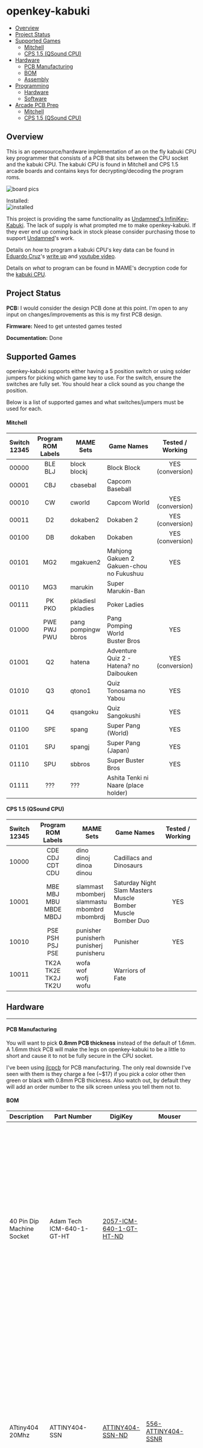 # openkey-kabuki
* [Overview](#overview)
* [Project Status](#project-status)
* [Supported Games](#supported-games)
  * [Mitchell](#mitchell)
  * [CPS 1.5 (QSound CPU)](#cps-15-qsound-cpu)
* [Hardware](#hardware)
  * [PCB Manufacturing](#pcb-manufacturing)
  * [BOM](#bom)
  * [Assembly](#assembly)
* [Programming](#programming)
  * [Hardware](#hardware-1)
  * [Software](#software)
* [Arcade PCB Prep](#arcade-pcb-prep)
  * [Mitchell](#mitchell-1)
  * [CPS 1.5 (QSound CPU)](#cps-15-qsound-cpu-1)

## Overview
This is an opensource/hardware implementation of an on the fly kabuki CPU key programmer that consists of a PCB that sits between the CPU socket and the kabuki CPU.  The kabuki CPU is found in Mitchell and CPS 1.5 arcade boards and contains keys for decrypting/decoding the program roms.

![board pics](images/board.jpg)

Installed:<br>
![installed](images/installed.jpg)

This project is providing the same functionality as [Undamned's InfiniKey-Kabuki](https://www.arcade-projects.com/threads/infinikey-kabuki.8338/).  The lack of supply is what prompted me to make openkey-kabuki.  If they ever end up coming back in stock please consider purchasing those to support [Undamned](https://www.arcade-projects.com/forums/temple-of-the-undamned.77/)'s work.

Details on *how* to program a kabuki CPU's key data can be found in [Eduardo Cruz](http://arcadehacker.blogspot.com/)'s [write up](http://arcadehacker.blogspot.com/2014/11/capcom-kabuki-cpu-intro.html) and [youtube video](https://www.youtube.com/watch?v=9t-9hQEOjLI).

Details on *what* to program can be found in MAME's decryption code for the [kabuki CPU](https://github.com/mamedev/mame/blob/master/src/mame/capcom/kabuki.cpp#L73).

## Project Status
**PCB:** I would consider the design PCB done at this point.  I'm open to any input on changes/improvements as this is my first PCB design.

**Firmware:** Need to get untested games tested

**Documentation:** Done


## Supported Games
openkey-kabuki supports either having a 5 position switch or using solder jumpers for picking which game key to use.  For the switch, ensure the switches are fully set.  You should hear a click sound as you change the position.

Below is a list of supported games and what switches/jumpers must be used for each.

#### Mitchell
| Switch<br>12345 | Program ROM Labels | MAME Sets | Game Names | Tested / Working |
|-----------------|:------------------:|-----------|--------------|:-----------------:|
| 00000 | BLE<br>BLJ | block<br>blockj | Block Block | YES (conversion)|
| 00001 | CBJ | cbasebal | Capcom Baseball | |
| 00010 | CW | cworld | Capcom World | YES (conversion) |
| 00011 | D2 | dokaben2 | Dokaben 2 | YES (conversion) |
| 00100 | DB | dokaben | Dokaben | YES (conversion) |
| 00101 | MG2 | mgakuen2 | Mahjong Gakuen 2 Gakuen-chou no Fukushuu | YES |
| 00110 | MG3 | marukin | Super Marukin-Ban | |
| 00111 | PK<br>PKO | pkladiesl<br>pkladies | Poker Ladies | |
| 01000 | PWE<br>PWJ<br>PWU | pang<br>pompingw<br>bbros | Pang<br>Pomping World<br>Buster Bros | YES |
| 01001 | Q2 | hatena | Adventure Quiz 2 - Hatena? no Daibouken | YES (conversion) |
| 01010 | Q3 | qtono1 | Quiz Tonosama no Yabou | YES |
| 01011 | Q4 | qsangoku | Quiz Sangokushi | YES |
| 01100 | SPE | spang | Super Pang (World) | YES |
| 01101 | SPJ | spangj | Super Pang (Japan) | YES |
| 01110 | SPU | sbbros | Super Buster Bros | YES |
| 01111 | ??? | ??? | Ashita Tenki ni Naare  (place holder) | |

#### CPS 1.5 (QSound CPU)
| Switch<br>12345 | Program ROM Labels | MAME Sets | Game Names | Tested / Working |
|-----------------|:------------------:|-----------|--------------|:-----------------:|
| 10000 | CDE<br>CDJ<br>CDT<br>CDU | dino<br>dinoj<br>dinoa<br>dinou | Cadillacs and Dinosaurs | |
| 10001 | MBE<br>MBJ<br>MBU<br>MBDE<br>MBDJ | slammast<br>mbomberj<br>slammastu<br>mbombrd<br>mbombrdj | Saturday Night Slam Masters<br>Muscle Bomber<br>Muscle Bomber Duo | YES |
| 10010 | PSE<br>PSH<br>PSJ<br>PSE | punisher<br>punisherh<br>punisherj<br>punisheru | Punisher | YES |
| 10011 | TK2A<br>TK2E<br>TK2J<br>TK2U | wofa<br>wof<br>wofj<br>wofu | Warriors of Fate | |

## Hardware
---
#### PCB Manufacturing
You will want to pick **0.8mm PCB thickness** instead of the default of 1.6mm.  A 1.6mm thick PCB will make the legs on openkey-kabuki to be a little to short and cause it to not be fully secure in the CPU socket.

I've been using [jlcpcb](https://jlcpcb.com/) for PCB manufacturing.  The only real downside I've seen with them is they charge a fee (~$17) if you pick a color other then green or black with 0.8mm PCB thickness.  Also watch out, by default they will add an order number to the silk screen unless you tell them not to.

#### BOM
| Description | Part Number | DigiKey | Mouser | Notes |
|-------------|-------------|---------|--------|-------|
| 40 Pin Dip Machine Socket | Adam Tech ICM-640-1-GT-HT | [2057-ICM-640-1-GT-HT-ND](https://www.digikey.com/en/products/detail/adam-tech/ICM-640-1-GT-HT/9832971) | | The specific part number isn't required, but it must be a machined 40 pin dip socket with the cross members in the same locations as seen in the picture at the top of this page. This [part](https://www.aliexpress.us/item/2251832711755702.html) from Aliexpress worked for me as well. |
| ATtiny404 20Mhz | ATTINY404-SSN | [ATTINY404-SSN-ND](https://www.digikey.com/en/products/detail/microchip-technology/ATTINY404-SSN/9947546) | [556-ATTINY404-SSNR](https://www.mouser.com/ProductDetail/Microchip-Technology-Atmel/ATTINY404-SSNR?qs=F5EMLAvA7IAEqD7Aw0z%252B9Q%3D%3D) | Other ATtiny tinyAVR 0/1/2-series models should be viable as well.  The code compiles to just over 1K in size, so any that have 2k or more of flash should work.  Just note I have only tested with 404s |
| 100nf / 0.1uf SMD Ceramic Capacitor 0805 Size | | | | |
| 5 Position Slide Switch | Würth Elektronik 416131160805 | [732-3855-2-ND](https://www.digikey.com/en/products/detail/w%C3%BCrth-elektronik/416131160805/3174531) | [710-416131160805](https://www.mouser.com/ProductDetail/Wurth-Elektronik/416131160805?qs=2kOmHSv6VfT1rqUsojuQog%3D%3D) | **Optional** not needed if using the solder jumpers to pick the game.  This part more then doubles the BOM cost. |

**NOTE**: Additional components maybe needed if you need to revert any previously made desuicide modifications to the arcade PCB.  Check the Arcade PCB Prep section at the bottom for details.

#### Assembly
The first thing you should do is a test fit of the socket into the openkey-kabuki PCB.  I came across a couple PCBs in a batch that didn't fit and wasn't until after I had soldered the SMD components that I found this out.

As you can see in the first socket in the picture below the pins start out wide then go skinny.  Normally the wide part is used to keep the socket up off a board, however the openkey-kabuki PCB has extra wide through holes to allow it to sit flush with the plastic part of the socket.  Doing this allows the pins from the socket to be long enough to fit properly into the CPU socket of the arcade board.

![socket soldering1](images/socket_soldering1.jpg)

You should solder the SMD components first.  Take special care to void getting any solder into any of the socket through holes.

  * If you install the dip switch block I would advise testing it
  * If you are using the solder jumpers instead, these can be done now or after everything is fully assembled.

When soldering the socket its best to not use a ton of solder.  The below picture is a board where the socket hasn't been soldered in yet.

![socket soldering2](images/socket_soldering2.jpg)

Note the small gap between the through holes and socket pins.  Solder will naturally want to wick up into that gap.  I generally just use enough solder so that the gap around the socket pin becomes filled.

Once you have completed soldering the socket you should check the skinny part of the pins to verify there aren't any solder blobs on them.  These could cause damage to the CPU socket.

## Programming
#### Hardware
Programming is done with a UPDI programmer.  I've been using this one:

[Serial UPDI Programmer for ATmega 0-Series, or ATtiny 0-Series or 1-Series, or AVR DA or AVR DB](https://www.amazon.com/dp/B09X64YRLD?psc=1&ref=ppx_yo2ov_dt_b_product_details)

Note: This programmer (and likely others) has a switch for 3.3V and 5V.  Set it to 5V.

The openkey-kabuki programming port is setup so you can wedge the pins from the above programmer directly into them to programming.

![programming adapter](images/programming_adapter.jpg)

Of course be sure you properly orient the board so the labeled pin/holes match up.  vcc to vcc, gnd to gnd, and updi to updi.

#### Software
For software I've been using the [Arduino IDE](https://www.arduino.cc/en/software/OldSoftwareReleases) with [megaTinyCore](https://github.com/SpenceKonde/megaTinyCore), which adds support for tinyAVR 0/1/2-Series MCUs.

**NOTE**: The makers of megaTinyCore currently recommend using Arduino IDE version 1.8.13 for best compatibility.  2.0 definitely does not work!

To install the megaTinyCore you, should just need to add http://drazzy.com/package_drazzy.com_index.json to "Additional Boards Manager URLs" in the settings for the Arduino IDE.

From there you need to configure the board/programming settings.  I've been using these:

![arduino ide settings](images/arduino_ide_settings.jpg)

## Arcade PCB Prep
Its possible the arcade PCB may already have had some type of desuicide mod done to it.   The most common is going to be [The Dead Battery Society](http://www.arcadecollecting.com/dead/) mod, which consists of disabling the decryption on the kabuki CPU and replacing the program rom(s).

#### Mitchell
This is what a dead battery society mod will look like
![mitchell dbs](images/mitchell_dbs_mod.jpg)
 * R33 (1k ohm resistor) is missing
 * Right through hole of R33 is bridged to the lower right
 * Those pins on the program roms are soldered together and have a wire from them to a pin on the cpu
 * Modified program roms

 All of these things will need to be reverted in order to use openkey-kabuki.  This is what an unmodified board should look like.

 ![mitchell unmodified](images/mitchell_unmodified.jpg)


#### CPS 1.5 (QSound CPU)

This is what the dead battery society mod will look like on the QSound board of a cps 1.5 game.

Top Side:<br>
![qsound top dbs](images/qsound_top_dbs.jpg)
* R33 (1 ohm resistor 0805 size) is missing
* C12 (100nf capactor 0805 size) is replaced with a jumper
* Modified QSound program rom

Bottom Side:<br>
![qsound bottom dbs](images/qsound_bottom_dbs.jpg)
* Wire running from QSound program rom pin 30 to Kabuki CPU pin 27
* Cut trace between QSound program rom pins 30 and 31

There will be additional changes specific to slam masters / muscle bomber which are not covered above.

Once reverted it should look like this

Top Side:<br>
![qsound top dbs reverted](images/qsound_top_dbs_reverted.jpg)

Bottom Side:<br>
![qsound bottom dbs reverted](images/qsound_bottom_dbs_reverted.jpg)

Its hard to tell from the picture, but pins 30 and 31 on the QSound program rom are jumpered together.

